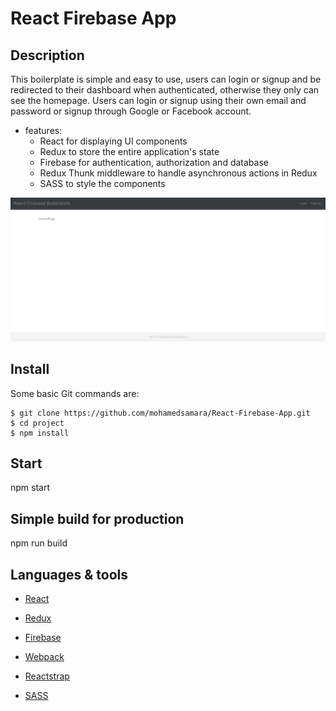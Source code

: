 # React Firebase App

## Description

This boilerplate is simple and easy to use, users can login or signup and be redirected to their dashboard when authenticated, otherwise they only can see the homepage. Users can login or signup using their own email and password or signup through Google or Facebook account.
 
* features:
  * React for displaying UI components
  * Redux to store the entire application's state
  * Firebase for authentication, authorization and database
  * Redux Thunk middleware to handle asynchronous actions in Redux
  * SASS to style the components

![React Firebase App](/src/images/React-Firebase-App.gif)

## Install

Some basic Git commands are:

```
$ git clone https://github.com/mohamedsamara/React-Firebase-App.git
$ cd project
$ npm install

```

## Start

npm start

## Simple build for production

npm run build

## Languages & tools

- [React](https://reactjs.org/)

- [Redux](https://redux.js.org/)

- [Firebase](http://firebase.com/)

- [Webpack](https://webpack.js.org/)

- [Reactstrap](https://reactstrap.github.io/)

- [SASS](https://sass-lang.com/)
